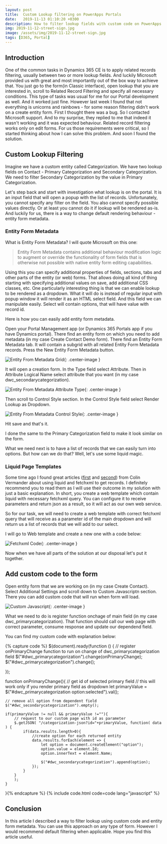 ```yaml
---
layout: post
title:  Custom Lookup filtering on PowerApps Portals
date:   2019-11-13 01:10:20 +0300
description: How to filter lookup fields with custom code on PowerApps Portals
img: 2019-11-12-street-sign.jpg
image: /assets/img/2019-11-12-street-sign.jpg
tags: [D365, Portal]
---
```

## Introduction

One of the common tasks in Dynamics 365 CE is to apply related records filtering, usually between two or more lookup fields. And luckily Microsoft provided us with great and most importantly out of the box way to achieve that. You just go to the form(in Classic interface), open lookup that you are interested in, scroll to Related Record Filtering and specify all necessary conditions. This type of tasks was usual for me for our Portal development as well. And it worked just fine. However last week I found that not everything is unicorns and rainbows - for some reason filtering didn't work on a create entity form. First I thought there was a bug. So I contacted Microsoft support. And to my surprise, they replied to me that indeed it wasn't working and it was expected behaviour. Related record filtering works only on edit forms. For us those requirements were critical, so I started thinking about how I can solve this problem. And soon I found the solution.

## Custom Lookup Filtering

Imagine we have a custom entity called Categorization. We have two lookup fields on Contact - Primary Categorization and Secondary Categorization. We need to filter Secondary Categorization by the value in Primary Categorization.

Let's step back and  start with investigation what lookup is on the portal. It is an input field that will open a popup with the list of records. Unfortunately, you cannot specify any filter on the field. You also cannot specify possible values directly. Or at least you cannot do it if lookup will be rendered as-is. And luckily for us, there is a way to change default rendering behaviour - entity form metadata.

### Entity Form Metadata

What is Entity Form Metadata? I will quote Microsoft on this one:
>Entity Form Metadata contains additional behaviour modification logic to augment or override the functionality of form fields that is otherwise not possible with native entity form editing capabilities.

Using this you can specify additional properties of fields, sections, tabs and other parts of the entity (or web) forms. That allows doing all kind of thing starting with specifying additional values on save, add additional CSS classes, etc. One particularly interesting thing is that we can enable lookup to be rendered as a dropdown.  What it will do is instead of regular input with popup window it will render it as an HTML select field. And this field we can manipulate easily. Select will contain options, that will have value with record id.

Here is how you can easily add entity form metadata.

Open your Portal Management app (or Dynamics 365 Portals app if you have Dynamics portal). There find an entity form on which you need to add metadata (in my case Create Contact Demo form). There find an Entity Form Metadata tab. It will contain a subgrid with all related Entity Form Metadata records. Press the New Entity Form Metadata button.

![Entity From Metadata Grid]({{site.baseurl}}/assets/img/2019-11-12-entityformmetadata-grid.jpg){: .center-image }

It will open a creation form. In the Type field select Attribute. Then in Attribute Logical Name select attribute that you want (in my case dwc_secondarycategorization).

![Entity From Metadata Attribute Type]({{site.baseurl}}/assets/img/2019-11-12-attribute-type.jpg){: .center-image }

Then scroll to Control Style section. In the Control Style field select Render Lookup as Dropdown.

![Entity From Metadata Control Style]({{site.baseurl}}/assets/img/2019-11-12-control-style.jpg){: .center-image }

Hit save and that's it.

I done the same to the Primary Categorization field to make it look similar on the form.

What we need next is to have a list of records that we can easily turn into options. But how can we do that? Well, let's use some liquid magic.

### Liquid Page Templates

Some time ago I found great articles ([first][first-liquid-article] and [second][second-liquid-article]) from Colin Vermander about using liquid and fetchxml to get records. I definitely recommend you to read them as I will use their outcome in my solution with just a basic explanation. In short, you create a web template which contain liquid with necessary fetchxml query. You can configure it to receive parameters and return json as a result, so it will act as our own web service.

So for our task, we will need to create a web template with correct fetchxml query that will receive as a parameter id of the main dropdown and will return us a list of records that we will add to our select.

I will go to Web template and create a new one with a code below:

![Fetchxml Code]({{site.baseurl}}/assets/img/2019-11-12-fetchxmlcode.jpg){: .center-image }

Now when we have all parts of the solution at our disposal let's put it together.

## Add custom code to the form

Open entity form that we are working on (in my case Create Contact). Select Additional Settings and scroll down to Custom Javascriptn section. There you can add custom code that will run when form will load.

![Custom Javascript]({{site.baseurl}}/assets/img/2019-11-12-custom-javascript.jpg){: .center-image }

What we need to do is register function onchage of main field (in my case dwc_primarycategorization). That function should call our web page with correct parameter, consume response and update our dependend field.

You can find my custom code with explanation below:

{% capture code %}
$(document).ready(function () {
    // register onPrimaryChange function to run on change of dwc_primarycategorization field
    $("#dwc_primarycategorization").change(onPrimaryChange);
    $("#dwc_primarycategorization").change();
  
 });

function onPrimaryChange(){
    // get id of selected primary field
    // this will work only if you render primary field as dropdown
    let primaryValue = $("#dwc_primarycategorization option:selected").val();
    
    // remove all option from dependent field
    $("#dwc_secondarycategorization").empty();

    if(primaryValue != null && primaryValue !=""){
        // request to our custom page with id as parameter
        $.getJSON( "/categorization-json?id="+primaryValue, function( data ) {
            if(data.results.length>0){
                //create option for each returned entity
                data.results.forEach(element => {
                    let option = document.createElement("option");
                    option.value = element.Id;
                    option.innerText = element.Name;

                    $("#dwc_secondarycategorization").append(option);                   
                });
            } 
        }
        );
    }
}{% endcapture %}
{% include code.html code=code lang="javascript" %}

## Conclusion

In this article I described a way to filter lookup using custom code and entity form metadata. You can use this approach on any type of form. However I would recommend default filtering when applicable. Hope you find this article useful.

[first-liquid-article]: https://colinvermander.wordpress.com/2017/04/17/dynamics-365-portals-use-liquid-to-return-json-or-xml/
[second-liquid-article]: https://colinvermander.wordpress.com/2018/06/26/dynamics-365-portal-use-liquid-fetchxml-with-paging-cookie/